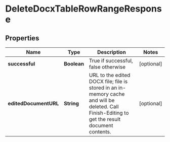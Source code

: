 
# DeleteDocxTableRowRangeResponse

## Properties
Name | Type | Description | Notes
------------ | ------------- | ------------- | -------------
**successful** | **Boolean** | True if successful, false otherwise |  [optional]
**editedDocumentURL** | **String** | URL to the edited DOCX file; file is stored in an in-memory cache and will be deleted.  Call Finish-Editing to get the result document contents. |  [optional]



